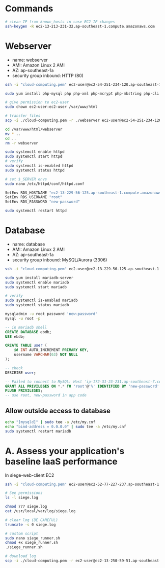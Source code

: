 # Commands
```bash
# clean IP from known_hosts in case EC2 IP changes
ssh-keygen -R ec2-13-213-231-32.ap-southeast-1.compute.amazonaws.com
```

# Webserver
- name: webserver
- AMI: Amazon Linux 2 AMI
- AZ: ap-southeast-1a
- security group inbound: HTTP (80)
```bash
ssh -i "cloud-computing.pem" ec2-user@ec2-54-251-234-120.ap-southeast-1.compute.amazonaws.com

sudo yum install php-mysql php php-xml php-mcrypt php-mbstring php-cli mysql httpd tcpdump emacs

# give permission to ec2-user
sudo chown ec2-user:ec2-user /var/www/html

# transfer files
scp -i ./cloud-computing.pem -r ./webserver ec2-user@ec2-54-251-234-120.ap-southeast-1.compute.amazonaws.com:/var/www/html/

cd /var/www/html/webserver
mv * ..
cd ..
rm -r webserver

sudo systemctl enable httpd
sudo systemctl start httpd
# verify
sudo systemctl is-enabled httpd
sudo systemctl status httpd

# set $_SERVER envs
sudo nano /etc/httpd/conf/httpd.conf

SetEnv RDS_HOSTNAME "ec2-13-229-56-125.ap-southeast-1.compute.amazonaws.com"
SetEnv RDS_USERNAME "root"
SetEnv RDS_PASSWORD "new-password"

sudo systemctl restart httpd
```

# Database
- name: database
- AMI: Amazon Linux 2 AMI
- AZ: ap-southeast-1a
- security group inbound: MySQL/Aurora (3306)
```bash
ssh -i "cloud-computing.pem" ec2-user@ec2-13-229-56-125.ap-southeast-1.compute.amazonaws.com

sudo yum install mariadb-server
sudo systemctl enable mariadb
sudo systemctl start mariadb

# verify
sudo systemctl is-enabled mariadb
sudo systemctl status mariadb

mysqladmin -u root password 'new-password'
mysql -u root -p
```

```sql
-- in mariadb shell
CREATE DATABASE ebdb;
USE ebdb;

CREATE TABLE user (
    id INT AUTO_INCREMENT PRIMARY KEY,
    username VARCHAR(63) NOT NULL
);

-- check
DESCRIBE user;

-- Failed to connect to MySQL: Host 'ip-172-31-23-231.ap-southeast-7.compute.internal' is not allowed to connect to this MariaDB server
GRANT ALL PRIVILEGES ON *.* TO 'root'@'%' IDENTIFIED BY 'new-password' WITH GRANT OPTION;
FLUSH PRIVILEGES;
-- use root, new-password in app code
```

## Allow outside access to database
```bash
echo "[mysqld]" | sudo tee -a /etc/my.cnf
echo "bind-address = 0.0.0.0" | sudo tee -a /etc/my.cnf
sudo systemctl restart mariadb
```

# A. Assess your application's baseline IaaS performance
In siege-web-client EC2
```bash
ssh -i "cloud-computing.pem" ec2-user@ec2-52-77-227-237.ap-southeast-1.compute.amazonaws.com

# See permissions
ls -l siege.log 

chmod 777 siege.log
cat /usr/local/var/log/siege.log

# clear log (BE CAREFUL)
truncate -s 0 siege.log

# custom script
sudo nano siege_runner.sh
chmod +x siege_runner.sh
./siege_runner.sh

# download log
scp -i ./cloud-computing.pem -r ec2-user@ec2-13-250-59-51.ap-southeast-1.compute.amazonaws.com:/usr/local/var/log/siege.log ./siege.log
```